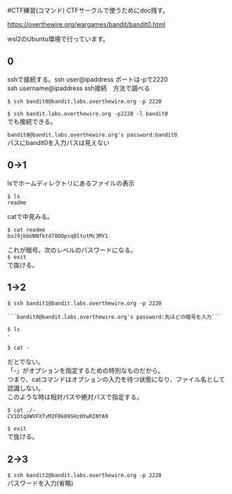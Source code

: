 #CTF練習(コマンド) CTFサークルで使うためにdoc残す。  

https://overthewire.org/wargames/bandit/bandit0.html  

wsl2のUbuntu環境で行っています。  


## 0  
sshで接続する。ssh user@ipaddress ポートは-pで2220  
ssh username@ipaddress ssh接続　方法で調べる  

```$ ssh bandit0@bandit.labs.overthewire.org -p 2220```  

```$ ssh bandit.labs.overthewire.org -p2220 -l bandit0```  
でも接続できる。  


```bandit0@bandit.labs.overthewire.org's password:bandit0```  
パスにbandit0を入力パスは見えない  

## 0->1  

lsでホームディレクトリにあるファイルの表示  

```
$ ls  
readme  
```  
catで中見みる。
```
$ cat readme
boJ9jbbUNNfktd78OOpsqOltutMc3MY1  
```  
これが暗号。次のレベルのパスワードになる。  
```$ exit```  
で抜ける。  


## 1->2  

```$ ssh bandit1@bandit.labs.overthewire.org -p 2220```  

```  
```bandit0@bandit.labs.overthewire.org's password:先ほどの暗号を入力```  

$ ls
-
```  
```
$ cat -
```
だとでない。  
「-」がオプションを指定するための特別なものだから。  
つまり、catコマンドはオプションの入力を待つ状態になり、ファイル名として認識しない。  
このような時は相対パスや絶対パスで指定する。  
```
$ cat ./-
CV1DtqXWVFXTvM2F0k09SHz0YwRINYA9
```  
```$ exit```  
で抜ける。  

## 2->3  
```$ ssh bandit2@bandit.labs.overthewire.org -p 2220```   
パスワードを入力(省略)  


